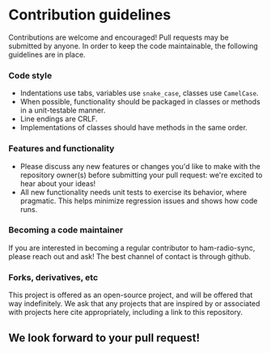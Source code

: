 # Contribution guidelines

Contributions are welcome and encouraged! Pull requests may be submitted by anyone.
In order to keep the code maintainable, the following guidelines are in place.

### Code style
* Indentations use tabs, variables use `snake_case`, classes use `CamelCase`.
* When possible, functionality should be packaged in classes or methods in a 
unit-testable manner.
* Line endings are CRLF.
* Implementations of classes should have methods in the same order.

### Features and functionality
* Please discuss any new features or changes you'd like to make with the
repository owner(s) before submitting your pull request: we're excited to
hear about your ideas!
* All new functionality needs unit tests to exercise its behavior, where
pragmatic. This helps minimize regression issues and shows how code runs.

### Becoming a code maintainer
If you are interested in becoming a regular contributor to ham-radio-sync,
please reach out and ask! The best channel of contact is through github.

### Forks, derivatives, etc
This project is offered as an open-source project, and will be offered that
way indefinitely. We ask that any projects that are inspired by or associated
with projects here cite appropriately, including a link to this repository.

## We look forward to your pull request!